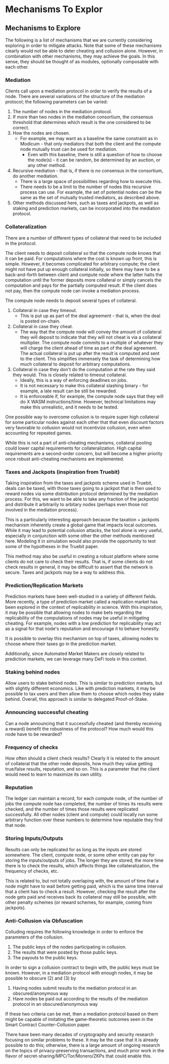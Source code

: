 # Mechanisms To Explor

## Mechanisms to Explore

The following is a list of mechanisms that we are currently considering exploring in order to mitigate attacks. Note that some of these mechanisms clearly would not be able to deter cheating and collusion alone. However, in combination with other mechanisms, they may achieve the goals. In this sense, they should be thought of as modules, optionally composable with each other.

### Mediation

Clients call upon a mediation protocol in order to verify the results of a node. There are several variations of the structure of the mediation protocol; the following parameters can be varied:

1. The number of nodes in the mediation protocol.
2. If more than two nodes in the mediation consortium, the consensus threshold that determines which result is the one considered to be correct.
3. How the nodes are chosen.
   * For example, we may want as a baseline the same constraint as in Modicum - that only mediators that both the client and the compute node mutually trust can be used for mediation.
     * Even with this baseline, there is still a question of how to choose the node(s) - it can be random, be determined by an auction, or any other method.
4. Recursive mediation - that is, if there is no consensus in the consortium, do another mediation.
   * There is a large space of possibilities regarding how to execute this.
   * There needs to be a limit to the number of nodes this recursive process can use. For example, the set of potential nodes can be the same as the set of mutually trusted mediators, as described above.
5. Other methods discussed here, such as taxes and jackpots, as well as staking and prediction markets, can be incorporated into the mediation protocol.

### Collateralization

There are a number of different types of collateral that need to be included in the protocol.

The client needs to deposit collateral so that the compute node knows that it can be paid. For computations where the cost is known up front, this is simple. However, it becomes complicated for arbitrary compute; the client might not have put up enough collateral initially, so there may have to be a back-and-forth between client and compute node where the latter halts the computation until the former deposits more collateral or simply cancels the computation and pays for the partially computed result. If the client does not pay, then the compute node can invoke a mediation process.

The compute node needs to deposit several types of collateral.

1. Collateral in case they timeout.
   * This is put up as part of the deal agreement - that is, when the deal is posted on-chain.
2. Collateral in case they cheat.
   * The way that the compute node will convey the amount of collateral they will deposit to indicate that they will not cheat is via a collateral multiplier. The compute node commits to a multiple of whatever they will charge the client ahead of time as part of the deal agreement. The actual collateral is put up after the result is computed and sent to the client. This simplifies immensely the task of determining how much collateral to deposit for arbitrary computations.
3. Collateral in case they don't do the computation at the rate they said they would. This is closely related to timeout collateral.
   * Ideally, this is a way of enforcing deadlines on jobs.
   * It is not necessary to make this collateral slashing binary - for example, a late result can be still be rewarded.
   * It is enforceable if, for example, the compute node says that they will do X WASM instructions/time. However, technical limitations may make this unrealistic, and it needs to be tested.

One possible way to overcome collusion is to require super high collateral for some particular nodes against each other that that even discount factors very favorable to collusion would not incentivize collusion, even when accounting for repeated games.

While this is not a part of anti-cheating mechanisms, collateral pooling could lower capital requirements for collateralization. High capital requirements are a second-order concern, but will become a higher priority once robust anti-cheating mechanisms are implemented.

### Taxes and Jackpots (inspiration from Truebit)

Taking inspiration from the taxes and jackpots scheme used in Truebit, deals can be taxed, with those taxes going to a jackpot that is then used to reward nodes via some distribution protocol determined by the mediation process. For this, we want to be able to take any fraction of the jackpot(s) and distribute it arbitrarily to arbitary nodes (perhaps even those not involved in the mediation process).

This is a particularly interesting approach because the taxation + jackpots mechanism inherently create a global game that impacts local outcomes. While it may lead to potential collusion attacks, the tool alone is very useful, especially in conjunction with some other the other methods mentioned here. Modeling it in simulation would also provide the opportunity to test some of the hypotheses in the Truebit paper.

This method may also be useful in creating a robust platform where some clients do not care to check their results. That is, if some clients do not check results in general, it may be difficult to assert that the network is secure. Taxes and jackpots may be a way to address this.

### Prediction/Replication Markets

Prediction markets have been well-studied in a variety of different fields. More recently, a type of prediction market called a replication market has been explored in the context of replicability in science. With this inspiration, it may be possible that allowing nodes to make bets regarding the replicability of the computations of nodes may be useful in mitigating cheating. For example, nodes with a low prediction for replicability may act as a signal for that node's reputation and encourage it to behave honestly.

It is possible to overlay this mechanism on top of taxes, allowing nodes to choose where their taxes go in the prediction market.

Additionally, since Automated Market Makers are closely related to prediction markets, we can leverage many DeFi tools in this context.

### Staking behind nodes

Allow users to stake behind nodes. This is similar to prediction markets, but with slightly different economics. Like with prediction markets, it may be possible to tax users and then allow them to choose which nodes they stake behind. Overall, this approach is similar to delegated Proof-of-Stake.

### Announcing successful cheating

Can a node announcing that it successfully cheated (and thereby receiving a reward) benefit the robustness of the protocol? How much would this node have to be rewarded?

### Frequency of checks

How often should a client check results? Clearly it is related to the amount of collateral that the other node deposits, how much they value getting true/false results, reputation, and so on. This is a parameter that the client would need to learn to maximize its own utility.

### Reputation

The ledger can maintain a record, for each compute node, of the number of jobs the compute node has completed, the number of times its results were checked, and the number of times those results were replicated successfully. All other nodes (client and compute) could locally run some arbitrary function over these numbers to determine how reputable they find that node.

### Storing Inputs/Outputs

Results can only be replicated for as long as the inputs are stored somewhere. The client, compute node, or some other entity can pay for storing the inputs/outputs of jobs. The longer they are stored, the more time there is to check the results, which affects things like collateralization, the frequency of checks, etc.

This is related to, but not totally overlaping with, the amount of time that a node might have to wait before getting paid, which is the same time interval that a client has to check a result. However, checking the result after the node gets paid and receives back its collateral may still be possible, with other penalty schemes (or reward schemes, for example, coming from jackpots).

### Anti-Collusion via Obfuscation

Colluding requires the following knowledge in order to enforce the parameters of the collusion.

1. The public keys of the nodes participating in collusion.
2. The results that were posted by those public keys.
3. The payouts to the public keys.

In order to sign a collusion contract to begin with, the public keys must be known. However, in a mediation protocol with enough nodes, it may be possible to obscure (2) and (3) by

1. Having nodes submit results to the mediation protocol in an obscured/anonymous way
2. Have nodes be paid out according to the results of the mediation protocol in an obscured/anonymous way

If these two criteria can be met, then a mediation protocol based on them might be capable of imitating the game-theoretic outcomes seen in the Smart Contract Counter-Collusion paper.

There have been many decades of cryptography and security research focusing on similar problems to these. It may be the case that it is already possible to do this; otherwise, there is a large amount of ongoing research on the topics of privacy-preserving transactions, and much prior work in the flavor of secret-sharing/MPC/Tor/Monero/ZKPs that could enable this.

